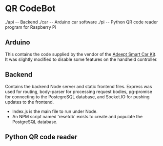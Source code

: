 # QR CodeBot

./api -- Backend
./car -- Arduino car software
./pi -- Python QR code reader program for Raspberry Pi

## Arduino
This contains the code supplied by the vendor of the [Adeept Smart Car Kit](http://www.adeept.com/4wd-smart-car-uno_p0025.html). It was slightly modified to disable some features on the handheld controller.

## Backend
Contains the backend Node server and static frontend files. Express was used for routing, body-parser for processing request bodies, pg-promise for connecting to the PostegreSQL database, and Socket.IO for pushing updates to the frontend.

* Index.js is the main file to run under Node.
* An NPM script named 'resetdb' exists to create and populate the PostgreSQL database.

## Python QR code reader
